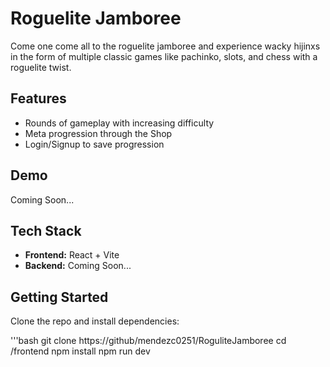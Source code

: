 # Roguelite Jamboree

Come one come all to the roguelite jamboree and experience wacky hijinxs in the form of multiple classic games like pachinko, slots, and chess with a roguelite twist.

## Features

- Rounds of gameplay with increasing difficulty
- Meta progression through the Shop
- Login/Signup to save progression

## Demo

Coming Soon...

## Tech Stack

- **Frontend:** React + Vite
- **Backend:** Coming Soon...

## Getting Started

Clone the repo and install dependencies:

'''bash
git clone https://github/mendezc0251/RoguliteJamboree
cd /frontend
npm install
npm run dev
